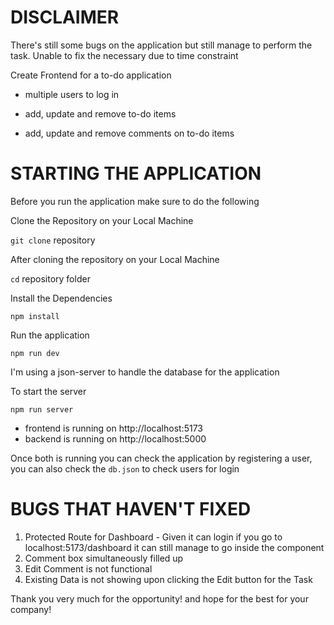 # DISCLAIMER

There's still some bugs on the application but still manage to perform the task. Unable to fix the necessary due to time constraint

Create Frontend for a to-do application

  - multiple users to log in

  - add, update and remove to-do items

  - add, update and remove comments on to-do items

# STARTING THE APPLICATION

Before you run the application make sure to do the following

Clone the Repository on your Local Machine

<code>git clone</code> repository

After cloning the repository on your Local Machine

<code>cd</code> repository folder

Install the Dependencies

<code>npm install</code>

Run the application

<code>npm run dev</code>

I'm using a json-server to handle the database for the application

To start the server

<code>npm run server</code>

* frontend is running on http://localhost:5173
* backend is running on http://localhost:5000

Once both is running you can check the application by registering a user, you can also check the <code>db.json</code> to check users for login

# BUGS THAT HAVEN'T FIXED

1. Protected Route for Dashboard - Given it can login if you go to localhost:5173/dashboard it can still manage to go inside the component
2. Comment box simultaneously filled up
3. Edit Comment is not functional 
4. Existing Data is not showing upon clicking the Edit button for the Task

Thank you very much for the opportunity! and hope for the best for your company!
